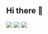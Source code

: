 ## Hi there 👋

<!--
**kim-huiseon/kim-huiseon** is a ✨ _special_ ✨ repository because its `README.md` (this file) appears on your GitHub profile.

Here are some ideas to get you started:

- 🔭 I’m currently working on ...
- 🌱 I’m currently learning ...
- 👯 I’m looking to collaborate on ...
- 🤔 I’m looking for help with ...
- 💬 Ask me about ...
- 📫 How to reach me: ...
- 😄 Pronouns: ...
- ⚡ Fun fact: ...
--> 
<img src="https://img.shields.io/badge/Instagram-FF0069?style=flat-square&logo=Instagram&logoColor=FFFFFF"/></a>
<img src="https://img.shields.io/badge/gmail-EA4335?style=flat-square&logo=Gmail&logoColor=FFFFFF"/></a>
<img src="https://img.shields.io/badge/Tistory-eb531f?style=flat-square&logo=Tistory&logoColor=FFFFFF"/></a>
